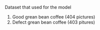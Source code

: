 Dataset that used for the model
1. Good grean bean coffee (404 pictures)
2. Defect grean bean coffee (403 pitures)

